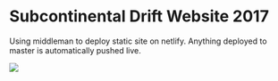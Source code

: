 

# Subcontinental Drift Website 2017

Using middleman to deploy static site on netlify.   Anything deployed to master is automatically pushed live.

<img src="https://raw.githubusercontent.com/yakshaving/subdrift/87be4c19f2dfe9030892372f20e03ef829b94289/source/assets/images/large.png?token=AAbzkd1qAiWdBsZr9cKRZ6gcBMlLD1zWks5Zk1BMwA%3D%3D">